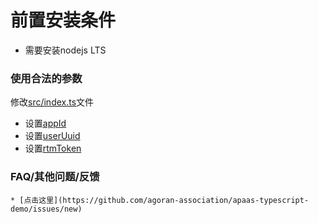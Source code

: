 # 前置安装条件  
* 需要安装nodejs LTS

### 使用合法的参数  
  修改[src/index.ts](./src/index.ts)文件

* 设置[appId](./src/index.ts#L6)
* 设置[userUuid](./src/index.ts#L9)
* 设置[rtmToken](./src/index.ts#L10)


### FAQ/其他问题/反馈  
    * [点击这里](https://github.com/agoran-association/apaas-typescript-demo/issues/new)